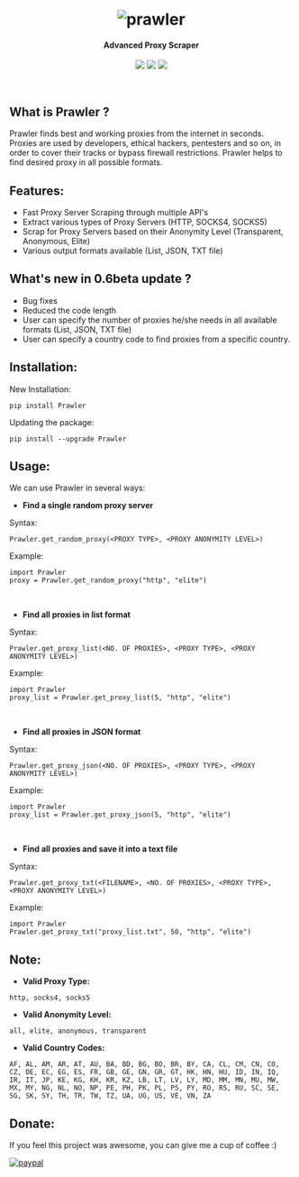 <h1 align="center">
	<br>
	<img src="https://i.ibb.co/w7jx8Yg/prawler.png" alt="prawler">
</h1>
<h4 align="center">Advanced Proxy Scraper</h4>
<p align="center">
	<a href="https://pypi.org/project/Prawler/"><img src="https://img.shields.io/pypi/v/Prawler"></a>
<a href="https://raw.githubusercontent.com/priyamharsh14/Prawler/master/LICENSE"><img src="https://img.shields.io/github/license/priyamharsh14/Prawler"></a>
<img src="https://img.shields.io/pypi/pyversions/Prawler">
</p>
<br>

## What is Prawler ?
Prawler finds best and working proxies from the internet in seconds. Proxies are used by developers, ethical hackers, pentesters and so on, in order to cover their tracks or bypass firewall restrictions. Prawler helps to find desired proxy in all possible formats.

## Features:
- Fast Proxy Server Scraping through multiple API's
- Extract various types of Proxy Servers (HTTP, SOCKS4, SOCKS5)
- Scrap for Proxy Servers based on their Anonymity Level (Transparent, Anonymous, Elite)
- Various output formats available (List, JSON, TXT file)

## What's new in 0.6beta update ?
- Bug fixes
- Reduced the code length
- User can specify the number of proxies he/she needs in all available formats (List, JSON, TXT file)
- User can specify a country code to find proxies from a specific country.

## Installation:

New Installation:
```
pip install Prawler
```

Updating the package:
```
pip install --upgrade Prawler
```

## Usage:

We can use Prawler in several ways:
- **Find a single random proxy server**

Syntax:
```
Prawler.get_random_proxy(<PROXY TYPE>, <PROXY ANONYMITY LEVEL>)
```
Example:
```
import Prawler
proxy = Prawler.get_random_proxy("http", "elite")
```
<br>

- **Find all proxies in list format**

Syntax:
```
Prawler.get_proxy_list(<NO. OF PROXIES>, <PROXY TYPE>, <PROXY ANONYMITY LEVEL>)
```
Example:
```
import Prawler
proxy_list = Prawler.get_proxy_list(5, "http", "elite")
```
<br>

- **Find all proxies in JSON format**

Syntax:
```
Prawler.get_proxy_json(<NO. OF PROXIES>, <PROXY TYPE>, <PROXY ANONYMITY LEVEL>)
```
Example:
```
import Prawler
proxy_list = Prawler.get_proxy_json(5, "http", "elite")
```
<br>

- **Find all proxies and save it into a text file**

Syntax:
```
Prawler.get_proxy_txt(<FILENAME>, <NO. OF PROXIES>, <PROXY TYPE>, <PROXY ANONYMITY LEVEL>)
```
Example:
```
import Prawler
Prawler.get_proxy_txt("proxy_list.txt", 50, "http", "elite")
```

## Note:

- **Valid Proxy Type:**<br>
```
http, socks4, socks5
```
- **Valid Anonymity Level:**<br>
```
all, elite, anonymous, transparent
```
- **Valid Country Codes:**<br>
```
AF, AL, AM, AR, AT, AU, BA, BD, BG, BO, BR, BY, CA, CL, CM, CN, CO, CZ, DE, EC, EG, ES, FR, GB, GE, GN, GR, GT, HK, HN, HU, ID, IN, IQ, IR, IT, JP, KE, KG, KH, KR, KZ, LB, LT, LV, LY, MD, MM, MN, MU, MW, MX, MY, NG, NL, NO, NP, PE, PH, PK, PL, PS, PY, RO, RS, RU, SC, SE, SG, SK, SY, TH, TR, TW, TZ, UA, UG, US, VE, VN, ZA
```

## Donate:

If you feel this project was awesome, you can give me a cup of coffee :)

[![paypal](https://www.paypalobjects.com/en_US/i/btn/btn_donateCC_LG.gif)](https://www.paypal.me/priyamharsh14)
